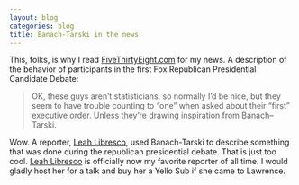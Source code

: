 ```yaml
---
layout: blog
categories: blog
title: Banach-Tarski in the news
---
```

This, folks, is why I read [FiveThirtyEight.com](https://fivethirtyeight.com) for my news. A description of the behavior of participants in the first Fox Republican Presidential Candidate Debate:

> OK, these guys aren’t statisticians, so normally I’d be nice, but they seem to have trouble counting to “one” when asked about their “first” executive order. Unless they’re drawing inspiration from Banach–Tarski.

Wow.  A reporter, [Leah Libresco](https://fivethirtyeight.com/contributors/leah-libresco/), used Banach-Tarski to describe something that was done during the republican presidential debate.  That is just too cool. [Leah Libresco](https://fivethirtyeight.com/contributors/leah-libresco/) is officially now my favorite reporter of all time.  I would gladly host her for a talk and buy her a Yello Sub if she came to Lawrence. 
